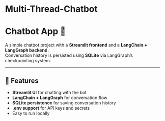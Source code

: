 # Multi-Thread-Chatbot
# Chatbot App 🤖

A simple chatbot project with a **Streamlit frontend** and a **LangChain + LangGraph backend**.  
Conversation history is persisted using **SQLite** via LangGraph’s checkpointing system.

---

## 🚀 Features
- **Streamlit UI** for chatting with the bot  
- **LangChain + LangGraph** for conversation flow  
- **SQLite persistence** for saving conversation history  
- **.env support** for API keys and secrets  
- Easy to run locally  
